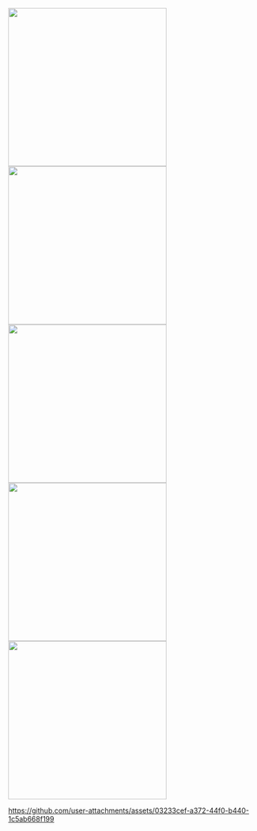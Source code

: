 <p>
  <img src = "https://github.com/user-attachments/assets/486d5b20-430c-4a4d-8a1e-afe88f411b8f" width = "320"/>
  <img src = "https://github.com/user-attachments/assets/9595d427-f43b-4779-af9d-f05d6f0347e5" width = "320"/>
  <img src = "https://github.com/user-attachments/assets/464feb60-2517-4ea1-b151-38282364379c" width = "320"/>
  <img src = "https://github.com/user-attachments/assets/2bad3014-6a22-45d5-bff5-acd6e39990a4" width = "320"/>
  <img src = "https://github.com/user-attachments/assets/2f31cb7d-713e-4190-a838-64f7510bbe1c" width = "320"/>
</p>

https://github.com/user-attachments/assets/03233cef-a372-44f0-b440-1c5ab668f199

